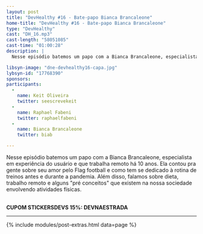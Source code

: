 ```yaml
---
layout: post
title: "DevHealthy #16 - Bate-papo Bianca Brancaleone"
home-title: "DevHealthy #16 - Bate-papo Bianca Brancaleone"
type: "DevHealthy"
cast: "DH_16.mp3"
cast-length: "58051085"
cast-time: "01:00:28"
description: |
  Nesse episódio batemos um papo com a Bianca Brancaleone, especialista em experiência do usuário e que trabalha remoto há 10 anos. Ela contou pra gente sobre seu amor pelo Flag football e como tem se dedicado à rotina de treinos antes e durante a pandemia. Além disso, falamos sobre dieta, trabalho remoto e alguns "pré conceitos" que existem na nossa sociedade envolvendo atividades físicas.

libsyn-image: "dne-devhealthy16-capa.jpg"
lybsyn-id: "17768390"
sponsors:
participants:
  -
    name: Keit Oliveira
    twitter: seescrevekeit
  -
    name: Raphael Fabeni
    twitter: raphaelfabeni
  -
    name: Bianca Brancaleone
    twitter: biab

---
```


Nesse episódio batemos um papo com a Bianca Brancaleone, especialista em experiência do usuário e que trabalha remoto há 10 anos. Ela contou pra gente sobre seu amor pelo Flag football e como tem se dedicado à rotina de treinos antes e durante a pandemia. Além disso, falamos sobre dieta, trabalho remoto e alguns "pré conceitos" que existem na nossa sociedade envolvendo atividades físicas.

<br /><strong>CUPOM STICKERSDEVS 15%: DEVNAESTRADA</strong>

---

{% include modules/post-extras.html data=page %}
